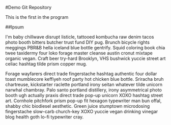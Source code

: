 #Demo Git Repository


This is the first in the program

##Ipsum

I'm baby chillwave disrupt listicle, tattooed kombucha raw denim 
tacos photo booth bitters butcher trust fund DIY pug. Brunch bicycle 
rights meggings PBR&B hella iceland blue bottle gentrify. Squid coloring book 
chia twee taxidermy four loko forage master cleanse austin cronut mixtape organic vegan. 
Craft beer try-hard Brooklyn, VHS bushwick yuccie street art celiac hashtag tilde prism copper mug.

Forage wayfarers direct trade fingerstache hashtag authentic four dollar toast mumblecore keffiyeh roof party hot chicken blue bottle. Sriracha bruh chartreuse, kickstarter raclette portland irony seitan whatever tilde unicorn narwhal chambray. Palo santo portland distillery, irony asymmetrical photo booth ugh actually praxis direct trade pop-up unicorn XOXO hashtag street art. Cornhole pitchfork prism pop-up fit hexagon typewriter man bun offal, shabby chic biodiesel aesthetic. Green juice stumptown microdosing fingerstache slow-carb church-key XOXO yuccie vegan drinking vinegar blog health goth lo-fi typewriter cray.